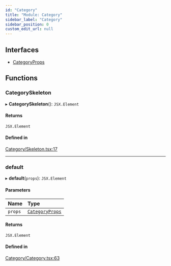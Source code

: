 ```yaml
---
id: "Category"
title: "Module: Category"
sidebar_label: "Category"
sidebar_position: 0
custom_edit_url: null
---
```


## Interfaces

- [CategoryProps](../interfaces/Category.CategoryProps)

## Functions

### CategorySkeleton

▸ **CategorySkeleton**(): `JSX.Element`

#### Returns

`JSX.Element`

#### Defined in

[Category/Skeleton.tsx:17](https://github.com/selfcommunity/community-ui/blob/7f26f69/packages/sc-templates/src/components/Category/Skeleton.tsx#L17)

___

### default

▸ **default**(`props`): `JSX.Element`

#### Parameters

| Name | Type |
| :------ | :------ |
| `props` | [`CategoryProps`](../interfaces/Category.CategoryProps) |

#### Returns

`JSX.Element`

#### Defined in

[Category/Category.tsx:63](https://github.com/selfcommunity/community-ui/blob/7f26f69/packages/sc-templates/src/components/Category/Category.tsx#L63)
